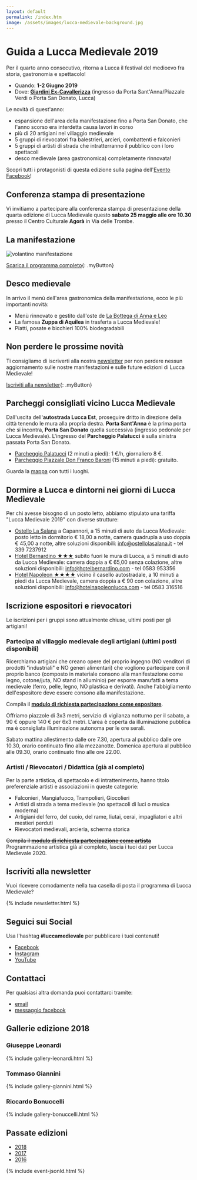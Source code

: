 ```yaml
---
layout: default
permalink: /index.htm
image: /assets/images/lucca-medievale-background.jpg
---
```

# Guida a Lucca Medievale 2019

Per il quarto anno consecutivo, ritorna a Lucca il festival del medioevo fra
storia, gastronomia e spettacolo!

* Quando: **1-2 Giugno 2019**
* Dove: [**Giardini Ex-Cavallerizza**](https://goo.gl/maps/1a3t4Q2pQhM32Vfo8) (ingresso da Porta Sant'Anna/Piazzale Verdi o Porta San Donato, Lucca)

Le novità di quest'anno:

* espansione dell'area della manifestazione fino a Porta San Donato, che l'anno
  scorso era interdetta causa lavori in corso
* più di 20 artigiani nel villaggio medievale
* 5 gruppi di rievocatori fra balestrieri, arcieri, combattenti e falconieri
* 5 gruppi di artisti di strada che intratterranno il pubblico con i loro spettacoli
* desco medievale (area gastronomica) completamente rinnovata!

Scopri tutti i protagonisti di questa edizione sulla pagina dell'[Evento Facebook](https://www.facebook.com/events/2088772917854661/)!

## Conferenza stampa di presentazione

Vi invitiamo a partecipare alla conferenza stampa di presentazione della quarta
edizione di Lucca Medievale questo **sabato 25 maggio alle ore 10.30** presso il
Centro Culturale **Agorà** in Via delle Trombe.

## La manifestazione

![volantino manifestazione](/assets/images/2019/locandina-lucca-medievale-2019.jpg)

[Scarica il programma completo](https://bit.ly/programma-lucca-medievale-2019){: .myButton}

## Desco medievale

In arrivo il menù dell'area gastronomica della manifestazione, ecco le
più importanti novità:

* Menù rinnovato e gestito dall'oste de [La Bottega di Anna e Leo](https://www.tripadvisor.it/Restaurant_Review-g187898-d7321080-Reviews-La_Bottega_di_Anna_e_Leo-Lucca_Province_of_Lucca_Tuscany.html)
* La famosa **Zuppa di Aquilea** in trasferta a Lucca Medievale!
* Piatti, posate e bicchieri 100% biodegradabili

## Non perdere le prossime novità

Ti consigliamo di iscriverti alla nostra [newsletter](http://eepurl.com/dbx8K9)
per non perdere nessun aggiornamento sulle nostre manifestazioni e sulle future
edizioni di Lucca Medievale!

[Iscriviti alla newsletter](http://eepurl.com/dbx8K9){: .myButton}

## Parcheggi consigliati vicino Lucca Medievale

Dall'uscita dell'**autostrada Lucca Est**, proseguire dritto in direzione della
città tenendo le mura alla propria destra. **Porta Sant'Anna** è la prima porta che
si incontra, **Porta San Donato** quella successiva (ingresso pedonale per Lucca
Medievale). L'ingresso del **Parcheggio Palatucci** è sulla sinistra passata Porta
San Donato.

* [Parcheggio Palatucci](https://goo.gl/maps/CECta2Q5xA32) (2 minuti a piedi): 1 €/h, giornaliero 8 €.
* [Parcheggio Piazzale Don Franco Baroni](https://goo.gl/maps/aHb6Yczwc5s) (15 minuti a piedi): gratuito.

Guarda la [mappa](https://drive.google.com/open?id=1C59kj6DtvDMxeZ8tSaU__ef3Bf37aAXc&usp=sharing) con tutti i luoghi.

## Dormire a Lucca e dintorni nei giorni di Lucca Medievale

Per chi avesse bisogno di un posto letto, abbiamo stipulato una tariffa "Lucca
Medievale 2019" con diverse strutture:

* [Ostello La Salana](http://www.ostellolasalana.it/) a Capannori, a 15 minuti
  di auto da Lucca Medievale: posto letto in dormitorio € 18,00 a notte, camera
  quadrupla a uso doppia € 45,00 a notte, altre soluzioni disponibili:
  info@ostellolasalana.it - tel 339 7237912
* [Hotel Bernardino ★★★](http://www.hotelbernardino.com/) subito fuori le mura
  di Lucca, a 5 minuti di auto da Lucca Medievale: camera doppia a € 65,00 senza
  colazione, altre soluzioni disponibili: info@hotelbernardino.com - tel 0583 953356
* [Hotel Napoleon ★★★★](https://www.hotelnapoleonlucca.com/lucca-medievale.html)
  vicino il casello autostradale, a 10 minuti a piedi da Lucca Medievale, camera
  doppia a € 90 con colazione, altre soluzioni disponibili:
  info@hotelnapoleonlucca.com - tel 0583 316516

## Iscrizione espositori e rievocatori

Le iscrizioni per i gruppi sono attualmente chiuse, ultimi posti per gli artigiani!

### Partecipa al villaggio medievale degli artigiani (ultimi posti disponibili)

Ricerchiamo artigiani che creano opere del proprio ingegno (NO venditori di
prodotti "industriali" e NO generi alimentari) che vogliono partecipare con il
proprio banco (composto in materiale consono alla manifestazione come legno,
cotone/juta, NO stand in alluminio) per esporre manufatti a tema medievale
(ferro, pelle, legno, NO plastica e derivati). Anche l'abbigliamento
dell'espositore deve essere consono alla manifestazione.

Compila il **[modulo di richiesta partecipazione come espositore](https://docs.google.com/forms/d/e/1FAIpQLSdUmdtNJn0SUVRG77N-9DKhUEfMonRCzEwtxjCQRNNYGTMerA/viewform?usp=sf_link)**.

Offriamo piazzole di 3x3 metri, servizio di vigilanza notturno per il sabato, a
90 € oppure 140 € per 6x3 metri. L'area è coperta da illuminazione pubblica ma è
consigliata illuminazione autonoma per le ore serali.

Sabato mattina allestimento dalle ore 7.30, apertura al pubblico dalle ore
10.30, orario continuato fino alla mezzanotte. Domenica apertura al pubblico
alle 09.30, orario continuato fino alle ore 22.00.

### Artisti / Rievocatori / Didattica (già al completo)

Per la parte artistica, di spettacolo e di intrattenimento, hanno titolo
preferenziale artisti e associazioni in queste categorie:

* Falconieri, Mangiafuoco, Trampolieri, Giocolieri
* Artisti di strada a tema medievale (no spettacoli di luci o musica moderna)
* Artigiani del ferro, del cuoio, del rame, liutai, cerai, impagliatori e altri
  mestieri perduti
* Rievocatori medievali, arcieria, scherma storica

~~Compila il **[modulo di richiesta partecipazione come artista](https://docs.google.com/forms/d/e/1FAIpQLSdbtpsxP9Uvu2CCfoHx6Cdks5Te08h3PrgNRtEDab2kxeJzRw/viewform?usp=sf_link)**~~
Programmazione artistica già al completo, lascia i tuoi dati per Lucca Medievale 2020.

## Iscriviti alla newsletter

Vuoi ricevere comodamente nella tua casella di posta il programma di Lucca Medievale?

{% include newsletter.html %}

## Seguici sui Social

Usa l'hashtag **#luccamedievale** per pubblicare i tuoi contenuti!

* [Facebook](https://www.facebook.com/luccamedievale/)
* [Instagram](https://www.instagram.com/explore/tags/luccamedievale/)
* [YouTube](https://www.youtube.com/playlist?list=PLGmFjg-_N7COfovMy0z5-9uYcLXp1Tec-)

## Contattaci

Per qualsiasi altra domanda puoi contattarci tramite:

* [email](mailto:consanpaolino@gmail.com)
* [messaggio facebook](https://www.facebook.com/luccamedievale/)

## Gallerie edizione 2018

### Giuseppe Leonardi

{% include gallery-leonardi.html %}

### Tommaso Giannini

{% include gallery-giannini.html %}

### Riccardo Bonuccelli

{% include gallery-bonuccelli.html %}

## Passate edizioni

* [2018](2018.md)
* [2017](2017.md)
* [2016](2016.md)

{% include event-jsonld.html %}
